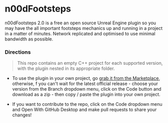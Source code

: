 # n00dFootsteps
n00dFootsteps 2.0 is a free an open source Unreal Engine plugin so you may have the all important footsteps mechanics up and running in a project in a matter of minutes. Network replicated and optimised to use minimal bandwidth as possible.

### Directions

> This repo contains an empty C++ project for each supported version, with the plugin nested in its appropriate folder. 

* To use the plugin in your own project, go [grab it from the Marketplace](https://www.unrealengine.com/marketplace/en-US/product/n00dfootsteps), otherwise, f you can't wait for the latest official release - choose your version from the Branch dropdown menu, click on the Code button and download as a zip - then copy / paste the plugin into your own project. 

* If you want to contribute to the repo, click on the Code dropdown menu and Open With GitHub Desktop and make pull requests to share your changes!
